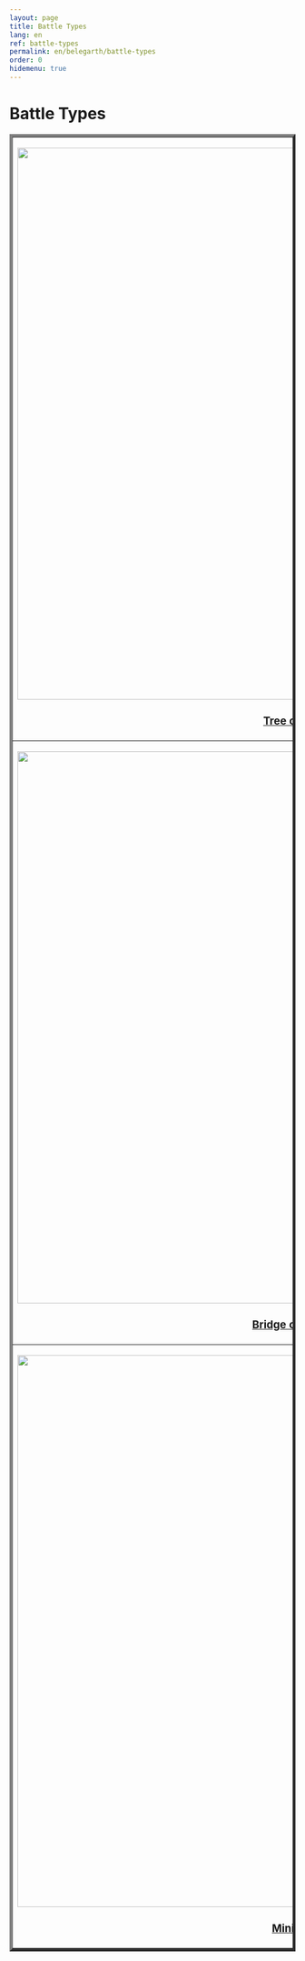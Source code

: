 ```yaml
---
layout: page
title: Battle Types
lang: en
ref: battle-types
permalink: en/belegarth/battle-types
order: 0
hidemenu: true
---
```


# Battle Types
<center>

<table border="5" width="970" align="center">
<tbody>
<tr>
<td scope="rowgroup">
<p class="table-cell-margin">
	<img class="cell-img" src="../../images/tree-of-life.JPG" width="970"/>
</p>
<h3 style="text-align: center;"><a href="tree-of-life">Tree of Life</a></h3>
</td>
<td scope="row">
<p class="table-cell-margin">
	<img class="cell-img" src="../../images/king1.JPG"  width="970"/></p>
<h3 style="text-align: center;"><a href="team-battle">Team Battle (King)</a></h3>
</td>
</tr>
<tr>
<td scope="rowgroup">
<p class="table-cell-margin">
	<img class="cell-img" src="../../images/bridge-of-doom.JPG" width="970"/>
</p>
<h3 style="text-align: center;"><a href="bridge-of-doom">Bridge of Doom</a></h3>
</td>
<td scope="row">
<p class="table-cell-margin">
	<img class="cell-img" src="../../images/duel.JPG"  width="970"/></p>
<h3 style="text-align: center;"><a href="duels">Duels</a></h3>
</td>
</tr>
<tr>
<td scope="rowgroup">
<p class="table-cell-margin">
	<img class="cell-img" src="../../images/minions.JPG" width="970"/>
</p>
<h3 style="text-align: center;"><a href="minions">Minions</a></h3>
</td>
<td scope="row">
<p class="table-cell-margin">
	<img class="cell-img" src="../../images/vampires.JPG"  width="970"/></p>
<h3 style="text-align: center;"><a href="vampires">Vampires</a></h3>
</td>
</tr>
</tbody>
</table>

</center>
